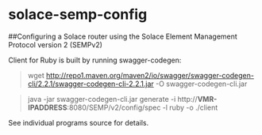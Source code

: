 # solace-semp-config
##Configuring a Solace router using the Solace Element Management Protocol version 2 (SEMPv2)

Client for Ruby is built by running swagger-codegen:  

> wget http://repo1.maven.org/maven2/io/swagger/swagger-codegen-cli/2.2.1/swagger-codegen-cli-2.2.1.jar -O swagger-codegen-cli.jar


> java -jar swagger-codegen-cli.jar generate -i http://**VMR-IPADDRESS**:8080/SEMP/v2/config/spec -l ruby -o ./client


See individual programs source for details.


